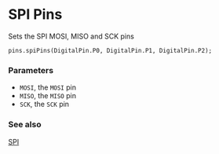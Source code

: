 # SPI Pins

Sets the SPI MOSI, MISO and SCK pins

```sig
pins.spiPins(DigitalPin.P0, DigitalPin.P1, DigitalPin.P2);
```

### Parameters

* ``MOSI``, the ``MOSI`` pin
* ``MISO``, the ``MISO`` pin
* ``SCK``, the ``SCK`` pin

### See also

[SPI](https://developer.mbed.org/handbook/SPI)

